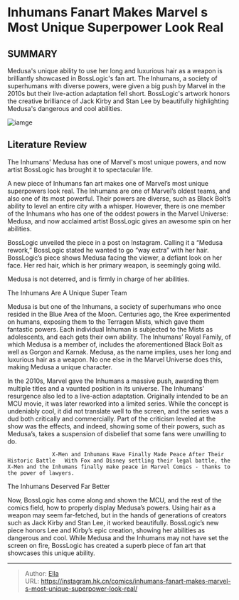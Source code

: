 # Inhumans Fanart Makes Marvel s Most Unique Superpower Look Real


## SUMMARY 



  Medusa&#39;s unique ability to use her long and luxurious hair as a weapon is brilliantly showcased in BossLogic&#39;s fan art.   The Inhumans, a society of superhumans with diverse powers, were given a big push by Marvel in the 2010s but their live-action adaptation fell short.   BossLogic&#39;s artwork honors the creative brilliance of Jack Kirby and Stan Lee by beautifully highlighting Medusa&#39;s dangerous and cool abilities.  

![iamge](https://static1.srcdn.com/wordpress/wp-content/uploads/2024/01/the-inhumans-leaping-forward-with-black-bolt-in-front.jpg)

## Literature Review

The Inhumans&#39; Medusa has one of Marvel&#39;s most unique powers, and now artist BossLogic has brought it to spectacular life.




A new piece of Inhumans fan art makes one of Marvel’s most unique superpowers look real. The Inhumans are one of Marvel’s oldest teams, and also one of its most powerful. Their powers are diverse, such as Black Bolt’s ability to level an entire city with a whisper. However, there is one member of the Inhumans who has one of the oddest powers in the Marvel Universe: Medusa, and now acclaimed artist BossLogic gives an awesome spin on her abilities.




BossLogic unveiled the piece in a post on Instagram. Calling it a “Medusa rework,” BossLogic stated he wanted to go “way extra” with her hair. BossLogic’s piece shows Medusa facing the viewer, a defiant look on her face. Her red hair, which is her primary weapon, is seemingly going wild.


 

Medusa is not deterred, and is firmly in charge of her abilities.


 The Inhumans Are A Unique Super Team 
          

Medusa is but one of the Inhumans, a society of superhumans who once resided in the Blue Area of the Moon. Centuries ago, the Kree experimented on humans, exposing them to the Terragen Mists, which gave them fantastic powers. Each individual Inhuman is subjected to the Mists as adolescents, and each gets their own ability. The Inhumans’ Royal Family, of which Medusa is a member of, includes the aforementioned Black Bolt as well as Gorgon and Karnak. Medusa, as the name implies, uses her long and luxurious hair as a weapon. No one else in the Marvel Universe does this, making Medusa a unique character.




In the 2010s, Marvel gave the Inhumans a massive push, awarding them multiple titles and a vaunted position in its universe. The Inhumans’ resurgence also led to a live-action adaptation. Originally intended to be an MCU movie, it was later reworked into a limited series. While the concept is undeniably cool, it did not translate well to the screen, and the series was a dud both critically and commercially. Part of the criticism leveled at the show was the effects, and indeed, showing some of their powers, such as Medusa’s, takes a suspension of disbelief that some fans were unwilling to do.

                  X-Men and Inhumans Have Finally Made Peace After Their Historic Battle   With Fox and Disney settling their legal battle, the X-Men and the Inhumans finally make peace in Marvel Comics - thanks to the power of lawyers.   



 The Inhumans Deserved Far Better 
          




Now, BossLogic has come along and shown the MCU, and the rest of the comics field, how to properly display Medusa’s powers. Using hair as a weapon may seem far-fetched, but in the hands of generations of creators such as Jack Kirby and Stan Lee, it worked beautifully. BossLogic’s new piece honors Lee and Kirby’s epic creation, showing her abilities as dangerous and cool. While Medusa and the Inhumans may not have set the screen on fire, BossLogic has created a superb piece of fan art that showcases this unique ability.



---

> Author: [Ella](https://instagram.hk.cn/)  
> URL: https://instagram.hk.cn/comics/inhumans-fanart-makes-marvel-s-most-unique-superpower-look-real/  


